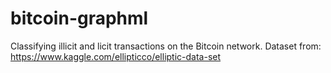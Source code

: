 # bitcoin-graphml
Classifying illicit and licit transactions on the Bitcoin network. Dataset from: https://www.kaggle.com/ellipticco/elliptic-data-set
